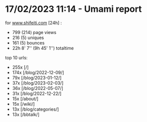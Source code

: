# 17/02/2023 11:14 - Umami report
for www.shifeiti.com [24h] :

 - 799 (214) page views
 - 216 (5) uniques
 - 161 (5) bounces
 - 22h 8' 7'' (9h 45' 1'') totaltime


top 10 urls:
 - 255x [/]
 - 174x [/blog/2022-12-09/]
 - 79x [/blog/2023-01-12/]
 - 37x [/blog/2023-02-03/]
 - 36x [/blog/2022-05-07/]
 - 31x [/blog/2022-12-22/]
 - 15x [/about/]
 - 15x [/wiki/]
 - 13x [/blog/categories/]
 - 13x [/bbtalk/]


